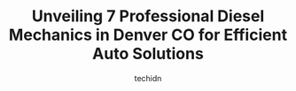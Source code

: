 ---
layout: ampstory
image: https://images.unsplash.com/photo-1632338940262-084177a4dd21?ixlib=rb-4.0.3&ixid=MnwxMjA3fDB8MHxwaG90by1wYWdlfHx8fGVufDB8fHx8&auto=format&fit=crop&w=640&h=853&q=80
author: techidn
featured: false
description: Looking for reliable and skilled Diesel Mechanic in Denver CO, USA? Your search ends here with the 7 best Diesel Mechanic in town. With their expertise and commitment to delivering exception
title: Unveiling 7 Professional Diesel Mechanics in Denver CO for Efficient Auto Solutions
cover:
   title: Unveiling 7 Professional Diesel Mechanics in Denver CO for Efficient Auto Solutions
   subtitle: Rickpate
   background: https://images.unsplash.com/photo-1632338940262-084177a4dd21?ixlib=rb-4.0.3&ixid=MnwxMjA3fDB8MHxwaG90by1wYWdlfHx8fGVufDB8fHx8&auto=format&fit=crop&w=640&h=853&q=80

pages: 
 - layout: thirds
   top: <h1>#1 Best Mobile</h1>
   bottom: "<p>Cant say enough good things about this company. I was in a bind needing to get an inspection on a new vehicle prior to purchase, and was having a hard time finding someo</p>"
   background: https://www.knot35.com/toplist/wp-content/uploads/2023/06/best-diesel-mechanic-1-in-denver-co-1685832911.jpeg
   backgroundblur: true
 - layout: thirds
   top: <h1>#2 Colorado Fleetworks Inc</h1>
   bottom: "<p>5470 Newport St, Commerce City, CO 80022, United States</p>"
   background: https://www.knot35.com/toplist/wp-content/uploads/2023/06/best-diesel-mechanic-2-in-denver-co-1685832912.jpeg
   cta:
      link: https://www.knot35.com/toplist/unveiling-7-professional-diesel-mechanics-in-denver-co-for-efficient-auto-solutions/
      text: Unveiling 7 Professional Diesel Mechanics in Denver CO for Efficient Auto Solutions
 - layout: thirds
   top: <h1>#3 Denver Truck and Trailer Repair</h1>
   bottom: "<p>4404 60th Ave, Commerce City, CO 80022, United States</p>"
   background: https://www.knot35.com/toplist/wp-content/uploads/2023/06/best-diesel-mechanic-3-in-denver-co-1685832912.jpeg
   cta:
      link: https://www.knot35.com/toplist/unveiling-7-professional-diesel-mechanics-in-denver-co-for-efficient-auto-solutions/
      text: Unveiling 7 Professional Diesel Mechanics in Denver CO for Efficient Auto Solutions
 - layout: thirds
   top: <h1>#4 Steves Automotive, Diesel & Truck</h1>
   bottom: "<p>1298 W Alameda Ave, Denver, CO 80223, United States</p>"
   background: https://images.unsplash.com/photo-1549241520-425e3dfc01cb?ixlib=rb-4.0.3&ixid=MnwxMjA3fDB8MHxwaG90by1wYWdlfHx8fGVufDB8fHx8&auto=format&fit=crop&w=640&h=853&q=80
   cta:
      link: https://www.knot35.com/toplist/unveiling-7-professional-diesel-mechanics-in-denver-co-for-efficient-auto-solutions/
      text: Unveiling 7 Professional Diesel Mechanics in Denver CO for Efficient Auto Solutions
 - layout: thirds
   top: <h1>#5 Diesel Forward</h1>
   bottom: "<p>6301 Broadway, Denver, CO 80216, United States</p>"
   background: https://images.unsplash.com/photo-1536745287225-21d689278fd1?ixlib=rb-4.0.3&ixid=MnwxMjA3fDB8MHxwaG90by1wYWdlfHx8fGVufDB8fHx8&auto=format&fit=crop&w=640&h=853&q=80
   cta:
      link: https://www.knot35.com/toplist/unveiling-7-professional-diesel-mechanics-in-denver-co-for-efficient-auto-solutions/
      text: Unveiling 7 Professional Diesel Mechanics in Denver CO for Efficient Auto Solutions
 - layout: thirds
   top: <h1>#6 Wiers 24/7 Truck Repair & Fleet Service Denver</h1>
   bottom: "<p>5300 Monroe St, Denver, CO 80216, United States</p>"
   background: https://images.unsplash.com/photo-1533998839656-76f5e4b2bccb?ixlib=rb-4.0.3&ixid=MnwxMjA3fDB8MHxwaG90by1wYWdlfHx8fGVufDB8fHx8&auto=format&fit=crop&w=640&h=853&q=80
   cta:
      link: https://www.knot35.com/toplist/unveiling-7-professional-diesel-mechanics-in-denver-co-for-efficient-auto-solutions/
      text: Unveiling 7 Professional Diesel Mechanics in Denver CO for Efficient Auto Solutions
 - layout: thirds
   top: <h1>#7 JE-CO RV Repair</h1>
   bottom: "<p>1247 E 68th Ave unit b, Denver, CO 80229, United States</p>"
   background: https://images.unsplash.com/photo-1488554378835-f7acf46e6c98?ixlib=rb-4.0.3&ixid=MnwxMjA3fDB8MHxwaG90by1wYWdlfHx8fGVufDB8fHx8&auto=format&fit=crop&w=640&h=853&q=80
   cta:
      link: https://www.knot35.com/toplist/unveiling-7-professional-diesel-mechanics-in-denver-co-for-efficient-auto-solutions/
      text: Unveiling 7 Professional Diesel Mechanics in Denver CO for Efficient Auto Solutions
 - layout: thirds
   middle: Continue reading...
   background: https://images.unsplash.com/photo-1564951434112-64d74cc2a2d7?ixlib=rb-4.0.3&ixid=MnwxMjA3fDB8MHxwaG90by1wYWdlfHx8fGVufDB8fHx8&auto=format&fit=crop&w=640&h=853&q=80
   cta:
      link: https://www.knot35.com/toplist/unveiling-7-professional-diesel-mechanics-in-denver-co-for-efficient-auto-solutions/
      text: Unveiling 7 Professional Diesel Mechanics in Denver CO for Efficient Auto Solutions
      
---